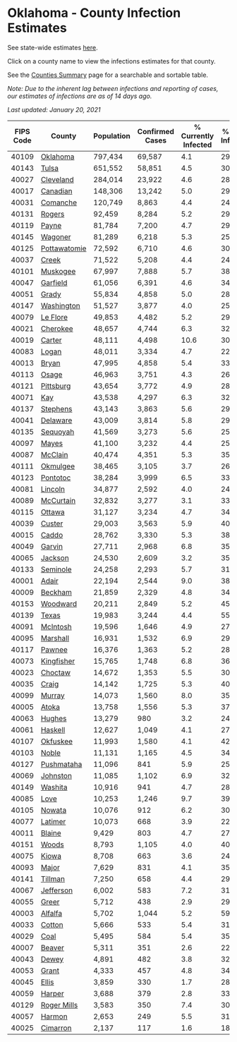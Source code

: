 # Oklahoma - County Infection Estimates

See state-wide estimates [here](/infections/us-ok).

Click on a county name to view the infections estimates for that county.

See the [Counties Summary](/infections/summary-counties) page for a searchable and sortable table.

*Note: Due to the inherent lag between infections and reporting of cases, our estimates of infections are as of 14 days ago.*

*Last updated: January 20, 2021*

|   FIPS Code |                       County |   Population |   Confirmed Cases |   % Currently Infected |   % Total Infected |
|-------------|------------------------------|--------------|-------------------|------------------------|--------------------|
|       40109 |         [Oklahoma](oklahoma) |      797,434 |            69,587 |                    4.1 |               29.1 |
|       40143 |               [Tulsa](tulsa) |      651,552 |            58,851 |                    4.5 |               30.0 |
|       40027 |       [Cleveland](cleveland) |      284,014 |            23,922 |                    4.6 |               28.2 |
|       40017 |         [Canadian](canadian) |      148,306 |            13,242 |                    5.0 |               29.4 |
|       40031 |         [Comanche](comanche) |      120,749 |             8,863 |                    4.4 |               24.2 |
|       40131 |             [Rogers](rogers) |       92,459 |             8,284 |                    5.2 |               29.5 |
|       40119 |               [Payne](payne) |       81,784 |             7,200 |                    4.7 |               29.4 |
|       40145 |           [Wagoner](wagoner) |       81,289 |             6,218 |                    5.3 |               25.4 |
|       40125 | [Pottawatomie](pottawatomie) |       72,592 |             6,710 |                    4.6 |               30.4 |
|       40037 |               [Creek](creek) |       71,522 |             5,208 |                    4.4 |               24.4 |
|       40101 |         [Muskogee](muskogee) |       67,997 |             7,888 |                    5.7 |               38.3 |
|       40047 |         [Garfield](garfield) |       61,056 |             6,391 |                    4.6 |               34.3 |
|       40051 |               [Grady](grady) |       55,834 |             4,858 |                    5.0 |               28.5 |
|       40147 |     [Washington](washington) |       51,527 |             3,877 |                    4.0 |               25.8 |
|       40079 |         [Le Flore](le-flore) |       49,853 |             4,482 |                    5.2 |               29.3 |
|       40021 |         [Cherokee](cherokee) |       48,657 |             4,744 |                    6.3 |               32.1 |
|       40019 |             [Carter](carter) |       48,111 |             4,498 |                   10.6 |               30.2 |
|       40083 |               [Logan](logan) |       48,011 |             3,334 |                    4.7 |               22.6 |
|       40013 |               [Bryan](bryan) |       47,995 |             4,858 |                    5.4 |               33.2 |
|       40113 |               [Osage](osage) |       46,963 |             3,751 |                    4.3 |               26.7 |
|       40121 |       [Pittsburg](pittsburg) |       43,654 |             3,772 |                    4.9 |               28.3 |
|       40071 |                   [Kay](kay) |       43,538 |             4,297 |                    6.3 |               32.5 |
|       40137 |         [Stephens](stephens) |       43,143 |             3,863 |                    5.6 |               29.3 |
|       40041 |         [Delaware](delaware) |       43,009 |             3,814 |                    5.8 |               29.3 |
|       40135 |         [Sequoyah](sequoyah) |       41,569 |             3,273 |                    5.6 |               25.9 |
|       40097 |               [Mayes](mayes) |       41,100 |             3,232 |                    4.4 |               25.6 |
|       40087 |           [McClain](mcclain) |       40,474 |             4,351 |                    5.3 |               35.0 |
|       40111 |         [Okmulgee](okmulgee) |       38,465 |             3,105 |                    3.7 |               26.9 |
|       40123 |         [Pontotoc](pontotoc) |       38,284 |             3,999 |                    6.5 |               33.9 |
|       40081 |           [Lincoln](lincoln) |       34,877 |             2,592 |                    4.0 |               24.5 |
|       40089 |       [McCurtain](mccurtain) |       32,832 |             3,277 |                    3.1 |               33.5 |
|       40115 |             [Ottawa](ottawa) |       31,127 |             3,234 |                    4.7 |               34.6 |
|       40039 |             [Custer](custer) |       29,003 |             3,563 |                    5.9 |               40.4 |
|       40015 |               [Caddo](caddo) |       28,762 |             3,330 |                    5.3 |               38.2 |
|       40049 |             [Garvin](garvin) |       27,711 |             2,968 |                    6.8 |               35.2 |
|       40065 |           [Jackson](jackson) |       24,530 |             2,609 |                    3.2 |               35.5 |
|       40133 |         [Seminole](seminole) |       24,258 |             2,293 |                    5.7 |               31.0 |
|       40001 |               [Adair](adair) |       22,194 |             2,544 |                    9.0 |               38.5 |
|       40009 |           [Beckham](beckham) |       21,859 |             2,329 |                    4.8 |               34.4 |
|       40153 |         [Woodward](woodward) |       20,211 |             2,849 |                    5.2 |               45.5 |
|       40139 |               [Texas](texas) |       19,983 |             3,244 |                    4.4 |               55.0 |
|       40091 |         [McIntosh](mcintosh) |       19,596 |             1,646 |                    4.9 |               27.5 |
|       40095 |         [Marshall](marshall) |       16,931 |             1,532 |                    6.9 |               29.4 |
|       40117 |             [Pawnee](pawnee) |       16,376 |             1,363 |                    5.2 |               28.2 |
|       40073 |     [Kingfisher](kingfisher) |       15,765 |             1,748 |                    6.8 |               36.4 |
|       40023 |           [Choctaw](choctaw) |       14,672 |             1,353 |                    5.5 |               30.0 |
|       40035 |               [Craig](craig) |       14,142 |             1,725 |                    5.3 |               40.0 |
|       40099 |             [Murray](murray) |       14,073 |             1,560 |                    8.0 |               35.8 |
|       40005 |               [Atoka](atoka) |       13,758 |             1,556 |                    5.3 |               37.0 |
|       40063 |             [Hughes](hughes) |       13,279 |               980 |                    3.2 |               24.2 |
|       40061 |           [Haskell](haskell) |       12,627 |             1,049 |                    4.1 |               27.2 |
|       40107 |         [Okfuskee](okfuskee) |       11,993 |             1,580 |                    4.1 |               42.9 |
|       40103 |               [Noble](noble) |       11,131 |             1,165 |                    4.5 |               34.8 |
|       40127 |     [Pushmataha](pushmataha) |       11,096 |               841 |                    5.9 |               25.0 |
|       40069 |         [Johnston](johnston) |       11,085 |             1,102 |                    6.9 |               32.5 |
|       40149 |           [Washita](washita) |       10,916 |               941 |                    4.7 |               28.0 |
|       40085 |                 [Love](love) |       10,253 |             1,246 |                    9.7 |               39.7 |
|       40105 |             [Nowata](nowata) |       10,076 |               912 |                    6.2 |               30.1 |
|       40077 |           [Latimer](latimer) |       10,073 |               668 |                    3.9 |               22.1 |
|       40011 |             [Blaine](blaine) |        9,429 |               803 |                    4.7 |               27.9 |
|       40151 |               [Woods](woods) |        8,793 |             1,105 |                    4.0 |               40.9 |
|       40075 |               [Kiowa](kiowa) |        8,708 |               663 |                    3.6 |               24.9 |
|       40093 |               [Major](major) |        7,629 |               831 |                    4.1 |               35.5 |
|       40141 |           [Tillman](tillman) |        7,250 |               658 |                    4.4 |               29.8 |
|       40067 |       [Jefferson](jefferson) |        6,002 |               583 |                    7.2 |               31.7 |
|       40055 |               [Greer](greer) |        5,712 |               438 |                    2.9 |               29.0 |
|       40003 |           [Alfalfa](alfalfa) |        5,702 |             1,044 |                    5.2 |               59.2 |
|       40033 |             [Cotton](cotton) |        5,666 |               533 |                    5.4 |               31.1 |
|       40029 |                 [Coal](coal) |        5,495 |               584 |                    5.4 |               35.0 |
|       40007 |             [Beaver](beaver) |        5,311 |               351 |                    2.6 |               22.1 |
|       40043 |               [Dewey](dewey) |        4,891 |               482 |                    3.8 |               32.5 |
|       40053 |               [Grant](grant) |        4,333 |               457 |                    4.8 |               34.5 |
|       40045 |               [Ellis](ellis) |        3,859 |               330 |                    1.7 |               28.2 |
|       40059 |             [Harper](harper) |        3,688 |               379 |                    2.8 |               33.7 |
|       40129 |   [Roger Mills](roger-mills) |        3,583 |               350 |                    7.4 |               30.9 |
|       40057 |             [Harmon](harmon) |        2,653 |               249 |                    5.5 |               31.1 |
|       40025 |         [Cimarron](cimarron) |        2,137 |               117 |                    1.6 |               18.1 |